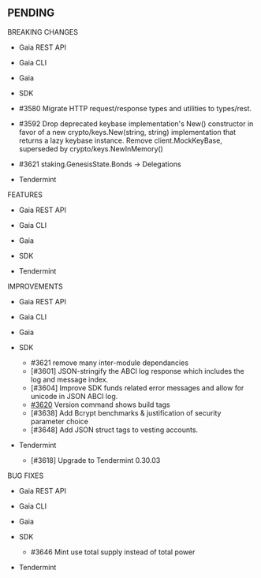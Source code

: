 ## PENDING

BREAKING CHANGES

* Gaia REST API

* Gaia CLI

* Gaia

* SDK
 * \#3580 Migrate HTTP request/response types and utilities to types/rest.
 * \#3592 Drop deprecated keybase implementation's New() constructor in
   favor of a new crypto/keys.New(string, string) implementation that
   returns a lazy keybase instance. Remove client.MockKeyBase,
   superseded by crypto/keys.NewInMemory()
 * \#3621 staking.GenesisState.Bonds -> Delegations

* Tendermint

FEATURES

* Gaia REST API

* Gaia CLI

* Gaia

* SDK

* Tendermint


IMPROVEMENTS

* Gaia REST API

* Gaia CLI

* Gaia

* SDK
  * \#3621 remove many inter-module dependancies
  * [\#3601] JSON-stringify the ABCI log response which includes the log and message
  index.
  * [\#3604] Improve SDK funds related error messages and allow for unicode in
  JSON ABCI log.
  * [\#3620](https://github.com/cosmos/cosmos-sdk/pull/3620) Version command shows build tags
  * [\#3638] Add Bcrypt benchmarks & justification of security parameter choice
  * [\#3648] Add JSON struct tags to vesting accounts.

* Tendermint
  * [\#3618] Upgrade to Tendermint 0.30.03

BUG FIXES

* Gaia REST API

* Gaia CLI

* Gaia

* SDK
  * \#3646 Mint use total supply instead of total power

* Tendermint
